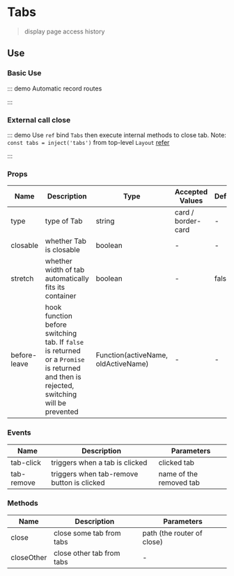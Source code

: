 # Tabs

> display page access history

## Use

### Basic Use

::: demo Automatic record routes

<template>
  <pro-tabs />
</template>

:::

### External call close

::: demo Use `ref` bind `Tabs` then execute internal methods to close tab. Note: `const tabs = inject('tabs')` from top-level `Layout` [refer](https://github.com/tolking/element-pro-components/blob/master/docs/src/layout/Layout.vue)

<template>
  <pro-tabs ref="childTabs" style="margin-bottom:15px" />
  <el-button @click="childTabs.close('/en-US/guide/')">Close homepage</el-button>
  <el-button @click="childTabs.closeOther">Close otherpage</el-button>
  <el-button @click="asyncList">async</el-button>
</template>

<script>
import { inject, onMounted, shallowRef } from 'vue'

export default {
  setup() {
    const tabs = inject('tabs') // Get top-level `Tabs` inject
    const childTabs = shallowRef({})

    onMounted(() => {
      asyncList()
    })

    function asyncList() {
      childTabs.value.list = tabs.value.list
    }

    return {
      childTabs,
      asyncList,
    }
  }
}
</script>

:::

### Props

| Name         | Description                                                                                                                             | Type                                | Accepted Values    | Default |
| ------------ | --------------------------------------------------------------------------------------------------------------------------------------- | ----------------------------------- | ------------------ | ------- |
| type         | type of Tab                                                                                                                             | string                              | card / border-card | -       |
| closable     | whether Tab is closable                                                                                                                 | boolean                             | -                  | -       |
| stretch      | whether width of tab automatically fits its container                                                                                   | boolean                             | -                  | false   |
| before-leave | hook function before switching tab. If `false` is returned or a `Promise` is returned and then is rejected, switching will be prevented | Function(activeName, oldActiveName) | -                  | -       |

### Events

| Name       | Description                                | Parameters              |
| ---------- | ------------------------------------------ | ----------------------- |
| tab-click  | triggers when a tab is clicked             | clicked tab             |
| tab-remove | triggers when tab-remove button is clicked | name of the removed tab |

### Methods

| Name       | Description               | Parameters                 |
| ---------- | ------------------------- | -------------------------- |
| close      | close some tab from tabs  | path (the router of close) |
| closeOther | close other tab from tabs | -                          |
